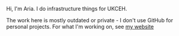 Hi, I'm Aria. I do infrastructure things for UKCEH.

The work here is mostly outdated or private - I don't use GitHub for personal projects.
For what I'm working on, see [my website](https://aria.rip/cv.html)
